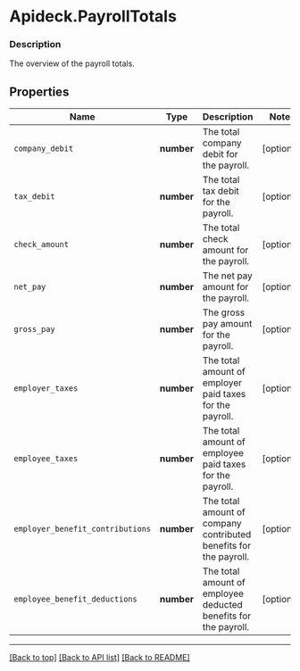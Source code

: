 # Apideck.PayrollTotals

### Description

The overview of the payroll totals.

## Properties
Name | Type | Description | Notes
------------ | ------------- | ------------- | -------------
`company_debit` | **number** | The total company debit for the payroll. | [optional] 
`tax_debit` | **number** | The total tax debit for the payroll. | [optional] 
`check_amount` | **number** | The total check amount for the payroll. | [optional] 
`net_pay` | **number** | The net pay amount for the payroll. | [optional] 
`gross_pay` | **number** | The gross pay amount for the payroll. | [optional] 
`employer_taxes` | **number** | The total amount of employer paid taxes for the payroll. | [optional] 
`employee_taxes` | **number** | The total amount of employee paid taxes for the payroll. | [optional] 
`employer_benefit_contributions` | **number** | The total amount of company contributed benefits for the payroll. | [optional] 
`employee_benefit_deductions` | **number** | The total amount of employee deducted benefits for the payroll. | [optional] 





---

[[Back to top]](#) [[Back to API list]](../../../../README.md#documentation-for-api-endpoints) [[Back to README]](../../../../README.md)


